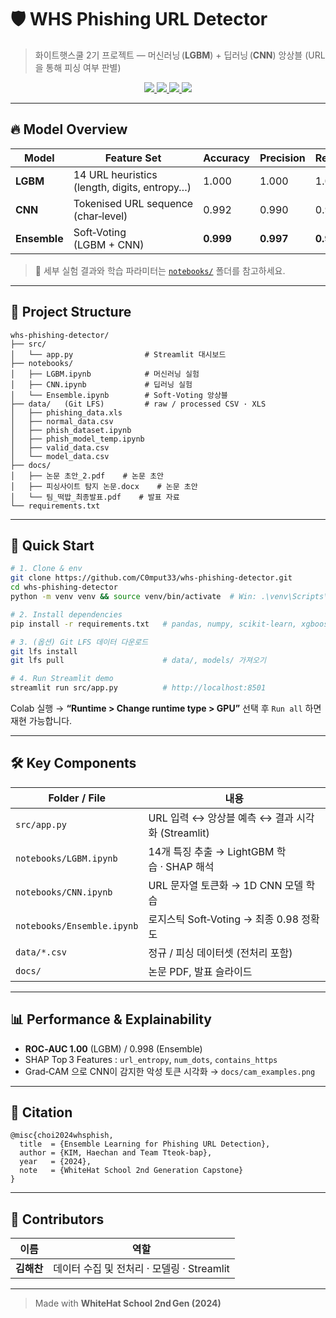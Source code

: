 
# 🛡 WHS Phishing URL Detector

> 화이트햇스쿨 2기 프로젝트 — 머신러닝 (**LGBM**) + 딥러닝 (**CNN**) 앙상블 (URL을 통해 피싱 여부 판별)


<p align="center">
  <a href="https://c0mput33-whs-detector.streamlit.app">
    <img src="https://img.shields.io/badge/Demo-Streamlit-ff4b4b?logo=streamlit&logoColor=white" />
  </a>
  <a href="https://colab.research.google.com/github/C0mput33/whs-phishing-detector/blob/main/notebooks/Ensemble.ipynb">
    <img src="https://img.shields.io/badge/Run_in_Colab-F9AB00?logo=googlecolab&logoColor=white" />
  </a>
  <a href="docs/논문%20초안_2.pdf">
    <img src="https://img.shields.io/badge/Paper-PDF-blueviolet" />
  </a>
  <a href="docs/팀_떡밥_최종발표.pdf">
    <img src="https://img.shields.io/badge/Slides-PDF-important" />
  </a>
</p>

---

## 🔥 Model Overview
| Model | Feature Set | Accuracy | Precision | Recall |
| ----- | ----------- | -------- | --------- | ------ |
| **LGBM**    | 14 URL heuristics (length, digits, entropy…) | 1.000 | 1.000 | 1.000 |
| **CNN**     | Tokenised URL sequence (char‑level)         | 0.992 | 0.990 | 0.970 |
| **Ensemble**| Soft‑Voting (LGBM + CNN)                    | **0.999** | **0.997** | **0.991** |

> 📑 세부 실험 결과와 학습 파라미터는 [`notebooks/`](notebooks/) 폴더를 참고하세요.

---

## 📂 Project Structure
```text
whs-phishing-detector/
├── src/
│   └── app.py                # Streamlit 대시보드
├── notebooks/
│   ├── LGBM.ipynb            # 머신러닝 실험
│   ├── CNN.ipynb             # 딥러닝 실험
│   └── Ensemble.ipynb        # Soft‑Voting 앙상블
├── data/   (Git LFS)         # raw / processed CSV · XLS
│   ├── phishing_data.xls
│   ├── normal_data.csv
│   ├── phish_dataset.ipynb
│   ├── phish_model_temp.ipynb
│   ├── valid_data.csv
│   └── model_data.csv
├── docs/
│   ├── 논문 초안_2.pdf    # 논문 초안 
│   ├── 피싱사이트 탐지 논문.docx    # 논문 초안 
│   └── 팀_떡밥_최종발표.pdf    # 발표 자료
└── requirements.txt
````

---

## 🚀 Quick Start

```bash
# 1. Clone & env
git clone https://github.com/C0mput33/whs-phishing-detector.git
cd whs-phishing-detector
python -m venv venv && source venv/bin/activate  # Win: .\venv\Scripts\activate

# 2. Install dependencies
pip install -r requirements.txt   # pandas, numpy, scikit-learn, xgboost, tensorflow, streamlit …

# 3. (옵션) Git LFS 데이터 다운로드
git lfs install
git lfs pull                      # data/, models/ 가져오기

# 4. Run Streamlit demo
streamlit run src/app.py          # http://localhost:8501
```

Colab 실행 → **“Runtime > Change runtime type > GPU”** 선택 후 `Run all` 하면 재현 가능합니다.

---

## 🛠 Key Components

| Folder / File              | 내용                                   |
| -------------------------- | ------------------------------------ |
| `src/app.py`               | URL 입력 ↔ 앙상블 예측 ↔ 결과 시각화 (Streamlit) |
| `notebooks/LGBM.ipynb`     | 14개 특징 추출 → LightGBM 학습 · SHAP 해석    |
| `notebooks/CNN.ipynb`      | URL 문자열 토큰화 → 1D CNN 모델 학습           |
| `notebooks/Ensemble.ipynb` | 로지스틱 Soft‑Voting → 최종 0.98 정확도      |
| `data/*.csv`               | 정규 / 피싱 데이터셋 (전처리 포함)                |
| `docs/`                    | 논문 PDF, 발표 슬라이드                      |

---

## 📊 Performance & Explainability

* **ROC‑AUC 1.00** (LGBM) / 0.998 (Ensemble)
* SHAP Top 3 Features : `url_entropy`, `num_dots`, `contains_https`
* Grad‑CAM 으로 CNN이 감지한 악성 토큰 시각화 → `docs/cam_examples.png`

---

## 📝 Citation

```
@misc{choi2024whsphish,
  title  = {Ensemble Learning for Phishing URL Detection},
  author = {KIM, Haechan and Team Tteok-bap},
  year   = {2024},
  note   = {WhiteHat School 2nd Generation Capstone}
}
```

---

## 🤝 Contributors

| 이름               | 역할                            |
| ---------------- | ----------------------------- |
| **김해찬** | 데이터 수집 및 전처리 · 모델링 · Streamlit      |


---

> Made with **WhiteHat School 2nd Gen (2024)**


